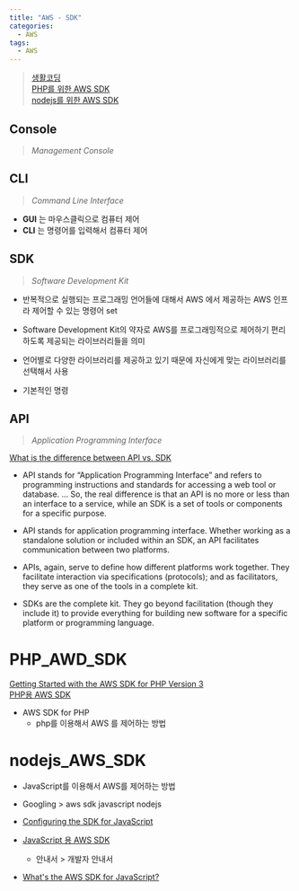 ```yaml
---
title: "AWS - SDK"
categories:
  - AWS
tags:
  - AWS
---
```


> [생활코딩](https://opentutorials.org/course/2717/11772)  
> [PHP를 위한 AWS SDK](#PHP_AWD_SDK)  
> [nodejs를 위한 AWS SDK](#nodejs_AWS_SDK)  

## Console
> *Management Console*  

## CLI
> *Command Line Interface*  


- **GUI** 는 마우스클릭으로 컴퓨터 제어
- **CLI** 는 명령어를 입력해서 컴퓨터 제어


## SDK
> *Software Development Kit*  


- 반복적으로 실행되는 프로그래밍 언어들에 대해서 AWS 에서 제공하는 AWS 인프라 제어할 수 있는 명령어 set

- Software Development Kit의 약자로 AWS를 프로그래밍적으로 제어하기 편리하도록 제공되는 라이브러리들을 의미

- 언어별로 다양한 라이브러리를 제공하고 있기 때문에 자신에게 맞는 라이브러리를 선택해서 사용

- 기본적인 명령


## API
> *Application Programming Interface*  


[What is the difference between API vs. SDK](https://www.ibm.com/cloud/blog/sdk-vs-api)
- API stands for “Application Programming Interface” and refers to programming instructions and standards for accessing a web tool or database. ... So, the real difference is that an API is no more or less than an interface to a service, while an SDK is a set of tools or components for a specific purpose.

- API stands for application programming interface. Whether working as a standalone solution or included within an SDK, an API facilitates communication between two platforms. 

- APIs, again, serve to define how different platforms work together. They facilitate interaction via specifications (protocols); and as facilitators, they serve as one of the tools in a complete kit.

- SDKs are the complete kit. They go beyond facilitation (though they include it) to provide everything for building new software for a specific platform or programming language.


# PHP_AWD_SDK
[Getting Started with the AWS SDK for PHP Version 3](https://docs.aws.amazon.com/sdk-for-php/v3/developer-guide/getting-started_index.html)  
[PHP용 AWS SDK](https://aws.amazon.com/ko/sdk-for-php/)

- AWS SDK for PHP  
  - php를 이용해서 AWS 를 제어하는 방법  

# nodejs_AWS_SDK 
- JavaScript를 이용해서 AWS를 제어하는 방법

- Googling > aws sdk javascript nodejs

- [Configuring the SDK for JavaScript](https://docs.aws.amazon.com/sdk-for-javascript/v2/developer-guide/configuring-the-jssdk.html)  
- [JavaScript 용 AWS SDK](https://aws.amazon.com/ko/sdk-for-javascript/)
  - 안내서 > 개발자 안내서
- [What's the AWS SDK for JavaScript?](https://docs.aws.amazon.com/sdk-for-javascript/v3/developer-guide/welcome.html)
